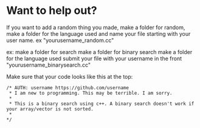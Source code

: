 # Want to help out?

If you want to add a random thing you made, 
make a folder for random, 
make a folder for the language used 
and name your file starting with your user name. ex "yourusername_random.cc"

ex: make a folder for search
make a folder for binary search
make a folder for the language used
submit your file with your username in the front "yourusername_binarysearch.cc"

Make sure that your code looks like this at the top:

```
/* AUTH: username https://github.com/username
 * I am new to programming. This may be terrible. I am sorry.
 *
 * This is a binary search using c++. A binary search doesn't work if your array/vector is not sorted.
 *
*/
```
